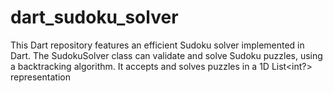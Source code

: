 # dart_sudoku_solver
 
This Dart repository features an efficient Sudoku solver implemented in Dart. The SudokuSolver class can validate and solve Sudoku puzzles, using a backtracking algorithm. It accepts and solves puzzles in a 1D List<int?> representation
